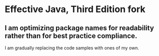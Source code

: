 # Effective Java, Third Edition fork
## I am optimizing package names for readability rather than for best practice compliance.
I am gradually replacing the code samples with ones of my own.